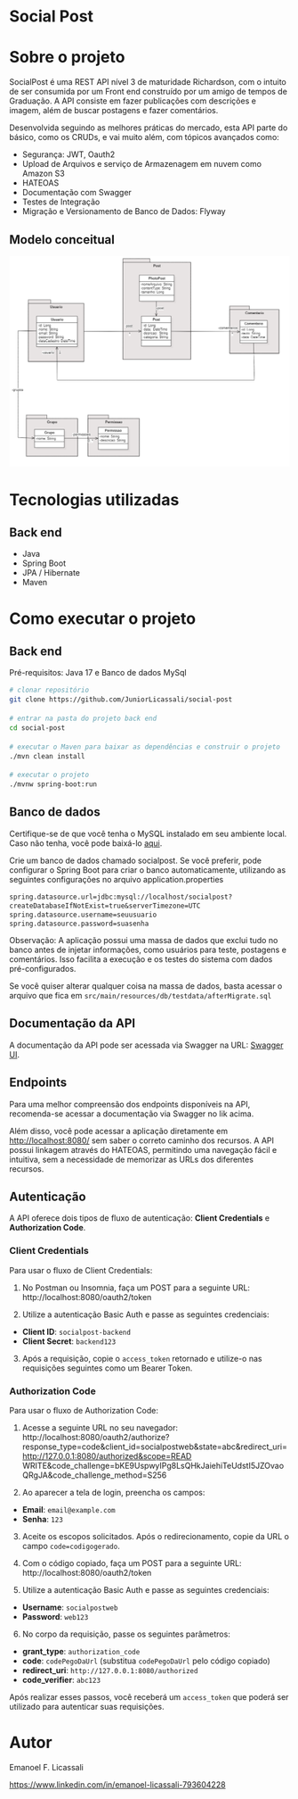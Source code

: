 # Social Post

# Sobre o projeto

SocialPost é uma REST API nível 3 de maturidade Richardson, com o intuito de ser consumida por um Front end construído por um amigo de tempos de Graduação.
A API consiste em fazer publicações com descrições e imagem, além de buscar postagens e fazer comentários.

Desenvolvida seguindo as melhores práticas do mercado, esta API parte do básico, como os CRUDs, e vai muito além, com tópicos avançados como:
- Segurança: JWT, Oauth2
- Upload de Arquivos e serviço de Armazenagem em nuvem como Amazon S3
- HATEOAS
- Documentação com Swagger
- Testes de Integração
- Migração e Versionamento de Banco de Dados: Flyway

## Modelo conceitual
![Modelo Conceitual](https://github.com/JuniorLicassali/social-post/blob/main/SocialPost%20-%20Diagrama%20de%20classes.png)

# Tecnologias utilizadas
## Back end
- Java
- Spring Boot
- JPA / Hibernate
- Maven

# Como executar o projeto

## Back end
Pré-requisitos: Java 17 e Banco de dados MySql

```bash
# clonar repositório
git clone https://github.com/JuniorLicassali/social-post

# entrar na pasta do projeto back end
cd social-post

# executar o Maven para baixar as dependências e construir o projeto
./mvn clean install

# executar o projeto
./mvnw spring-boot:run
```

## Banco de dados
Certifique-se de que você tenha o MySQL instalado em seu ambiente local. Caso não tenha, você pode baixá-lo [aqui](https://dev.mysql.com/downloads/installer/).

Crie um banco de dados chamado socialpost. Se você preferir, pode configurar o Spring Boot para criar o banco automaticamente, utilizando as seguintes configurações no arquivo application.properties

```properties
spring.datasource.url=jdbc:mysql://localhost/socialpost?createDatabaseIfNotExist=true&serverTimezone=UTC
spring.datasource.username=seuusuario
spring.datasource.password=suasenha
```
Observação: A aplicação possui uma massa de dados que exclui tudo no banco antes de injetar informações, como usuários para teste, postagens e comentários. Isso facilita a execução e os testes do sistema com dados pré-configurados.

Se você quiser alterar qualquer coisa na massa de dados, basta acessar o arquivo que fica em `src/main/resources/db/testdata/afterMigrate.sql`

## Documentação da API

A documentação da API pode ser acessada via Swagger na URL: [Swagger UI](http://127.0.0.1:8080/swagger-ui/index.html).

## Endpoints

Para uma melhor compreensão dos endpoints disponíveis na API, recomenda-se acessar a documentação via Swagger no lik acima.

Além disso, você pode acessar a aplicação diretamente em [http://localhost:8080/](http://localhost:8080/) sem saber o correto caminho dos recursos. A API possui linkagem através do HATEOAS, permitindo uma navegação fácil e intuitiva, sem a necessidade de memorizar as URLs dos diferentes recursos.

## Autenticação

A API oferece dois tipos de fluxo de autenticação: **Client Credentials** e **Authorization Code**.

### Client Credentials

Para usar o fluxo de Client Credentials:

1. No Postman ou Insomnia, faça um POST para a seguinte URL: http://localhost:8080/oauth2/token

2. Utilize a autenticação Basic Auth e passe as seguintes credenciais:
- **Client ID**: `socialpost-backend`
- **Client Secret**: `backend123`

3. Após a requisição, copie o `access_token` retornado e utilize-o nas requisições seguintes como um Bearer Token.

### Authorization Code

Para usar o fluxo de Authorization Code:

1. Acesse a seguinte URL no seu navegador: http://localhost:8080/oauth2/authorize?response_type=code&client_id=socialpostweb&state=abc&redirect_uri=http://127.0.0.1:8080/authorized&scope=READ WRITE&code_challenge=bKE9UspwyIPg8LsQHkJaiehiTeUdstI5JZOvaoQRgJA&code_challenge_method=S256

2. Ao aparecer a tela de login, preencha os campos:
- **Email**: `email@example.com`
- **Senha**: `123`

3. Aceite os escopos solicitados. Após o redirecionamento, copie da URL o campo `code=codigogerado`.

4. Com o código copiado, faça um POST para a seguinte URL: http://localhost:8080/oauth2/token

5. Utilize a autenticação Basic Auth e passe as seguintes credenciais:
- **Username**: `socialpostweb`
- **Password**: `web123`

6. No corpo da requisição, passe os seguintes parâmetros:
- **grant_type**: `authorization_code`
- **code**: `codePegoDaUrl` (substitua `codePegoDaUrl` pelo código copiado)
- **redirect_uri**: `http://127.0.0.1:8080/authorized`
- **code_verifier**: `abc123`

Após realizar esses passos, você receberá um `access_token` que poderá ser utilizado para autenticar suas requisições.



# Autor

Emanoel F. Licassali

https://www.linkedin.com/in/emanoel-licassali-793604228
